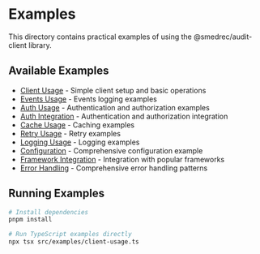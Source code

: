 # Examples

This directory contains practical examples of using the @smedrec/audit-client library.

## Available Examples

- [Client Usage](../src/examples/client-usage.ts) - Simple client setup and basic operations
- [Events Usage](../src/examples/events-example.ts) - Events logging examples
- [Auth Usage](../src/examples/auth-examples.ts) - Authentication and authorization examples
- [Auth Integration](../src/examples/auth-integration-example.ts) - Authentication and authorization integration
- [Cache Usage](../src/examples/cache-usage.ts) - Caching examples
- [Retry Usage](../src/examples/retry-example.ts) - Retry examples
- [Logging Usage](../src/examples/logging-examples.ts) - Logging examples
- [Configuration](../src/examples/configuration-example.ts) - Comprehensive configuration example
- [Framework Integration](../src/examples/framework-integration/) - Integration with popular frameworks
- [Error Handling](../src/examples/error-handling.ts) - Comprehensive error handling patterns

## Running Examples

```bash
# Install dependencies
pnpm install

# Run TypeScript examples directly
npx tsx src/examples/client-usage.ts
```
